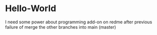 # Hello-World
I need some power about programming
add-on on redme after previous failure of merge the other branches into main (master)
